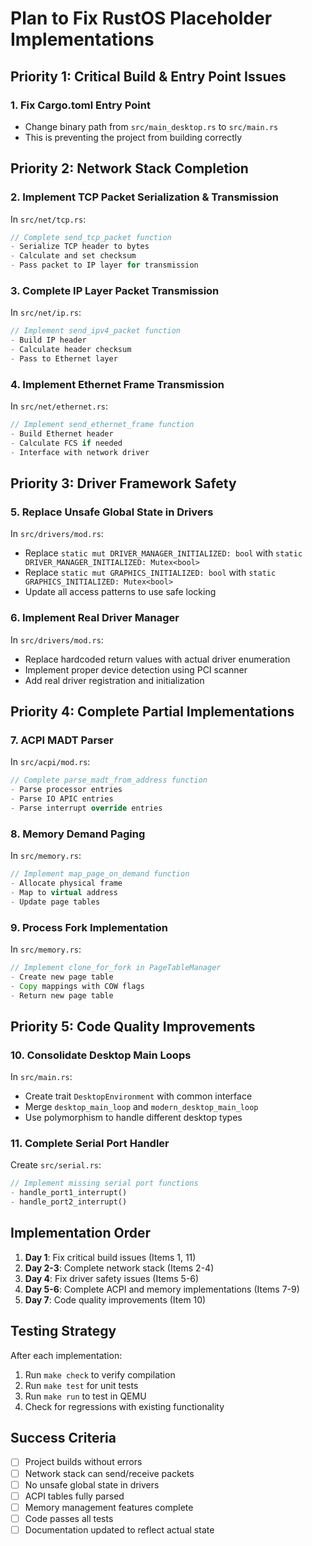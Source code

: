 # Plan to Fix RustOS Placeholder Implementations

## Priority 1: Critical Build & Entry Point Issues

### 1. Fix Cargo.toml Entry Point
- Change binary path from `src/main_desktop.rs` to `src/main.rs`
- This is preventing the project from building correctly

## Priority 2: Network Stack Completion

### 2. Implement TCP Packet Serialization & Transmission
In `src/net/tcp.rs`:
```rust
// Complete send_tcp_packet function
- Serialize TCP header to bytes
- Calculate and set checksum
- Pass packet to IP layer for transmission
```

### 3. Complete IP Layer Packet Transmission
In `src/net/ip.rs`:
```rust
// Implement send_ipv4_packet function
- Build IP header
- Calculate header checksum  
- Pass to Ethernet layer
```

### 4. Implement Ethernet Frame Transmission
In `src/net/ethernet.rs`:
```rust
// Implement send_ethernet_frame function
- Build Ethernet header
- Calculate FCS if needed
- Interface with network driver
```

## Priority 3: Driver Framework Safety

### 5. Replace Unsafe Global State in Drivers
In `src/drivers/mod.rs`:
- Replace `static mut DRIVER_MANAGER_INITIALIZED: bool` with `static DRIVER_MANAGER_INITIALIZED: Mutex<bool>`
- Replace `static mut GRAPHICS_INITIALIZED: bool` with `static GRAPHICS_INITIALIZED: Mutex<bool>`
- Update all access patterns to use safe locking

### 6. Implement Real Driver Manager
In `src/drivers/mod.rs`:
- Replace hardcoded return values with actual driver enumeration
- Implement proper device detection using PCI scanner
- Add real driver registration and initialization

## Priority 4: Complete Partial Implementations

### 7. ACPI MADT Parser
In `src/acpi/mod.rs`:
```rust
// Complete parse_madt_from_address function
- Parse processor entries
- Parse IO APIC entries  
- Parse interrupt override entries
```

### 8. Memory Demand Paging
In `src/memory.rs`:
```rust
// Implement map_page_on_demand function
- Allocate physical frame
- Map to virtual address
- Update page tables
```

### 9. Process Fork Implementation
In `src/memory.rs`:
```rust
// Implement clone_for_fork in PageTableManager
- Create new page table
- Copy mappings with COW flags
- Return new page table
```

## Priority 5: Code Quality Improvements

### 10. Consolidate Desktop Main Loops
In `src/main.rs`:
- Create trait `DesktopEnvironment` with common interface
- Merge `desktop_main_loop` and `modern_desktop_main_loop`
- Use polymorphism to handle different desktop types

### 11. Complete Serial Port Handler
Create `src/serial.rs`:
```rust
// Implement missing serial port functions
- handle_port1_interrupt()
- handle_port2_interrupt()
```

## Implementation Order

1. **Day 1**: Fix critical build issues (Items 1, 11)
2. **Day 2-3**: Complete network stack (Items 2-4)
3. **Day 4**: Fix driver safety issues (Items 5-6)
4. **Day 5-6**: Complete ACPI and memory implementations (Items 7-9)
5. **Day 7**: Code quality improvements (Item 10)

## Testing Strategy

After each implementation:
1. Run `make check` to verify compilation
2. Run `make test` for unit tests
3. Run `make run` to test in QEMU
4. Check for regressions with existing functionality

## Success Criteria

- [ ] Project builds without errors
- [ ] Network stack can send/receive packets
- [ ] No unsafe global state in drivers
- [ ] ACPI tables fully parsed
- [ ] Memory management features complete
- [ ] Code passes all tests
- [ ] Documentation updated to reflect actual state